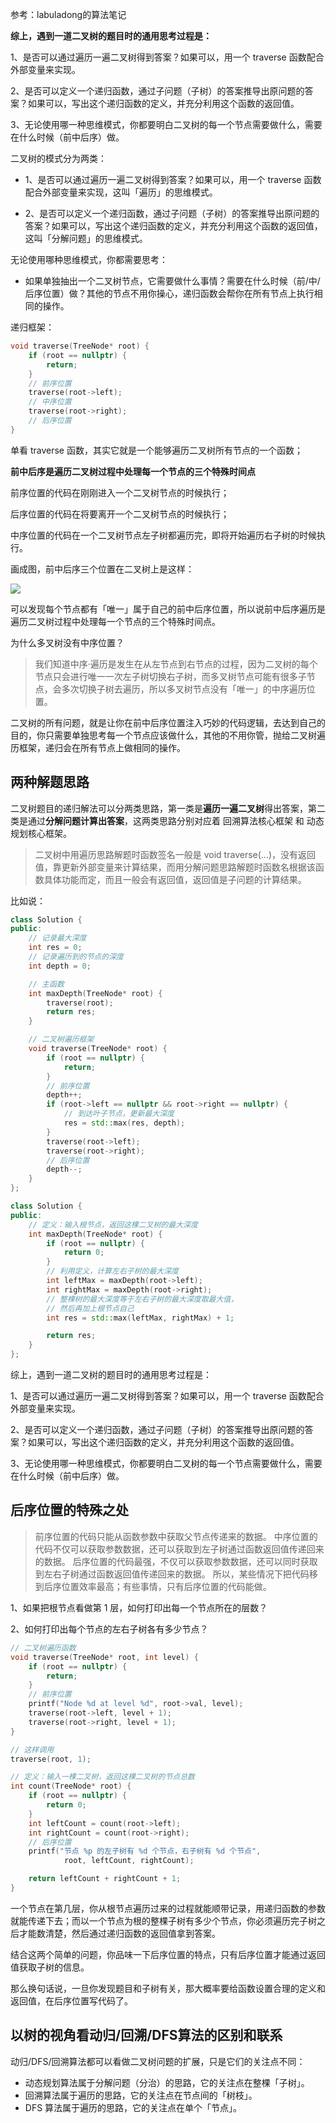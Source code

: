 参考：labuladong的算法笔记

**综上，遇到一道二叉树的题目时的通用思考过程是：**

1、是否可以通过遍历一遍二叉树得到答案？如果可以，用一个 traverse 函数配合外部变量来实现。

2、是否可以定义一个递归函数，通过子问题（子树）的答案推导出原问题的答案？如果可以，写出这个递归函数的定义，并充分利用这个函数的返回值。

3、无论使用哪一种思维模式，你都要明白二叉树的每一个节点需要做什么，需要在什么时候（前中后序）做。





二叉树的模式分为两类：

+ 1、是否可以通过遍历一遍二叉树得到答案？如果可以，用一个 traverse 函数配合外部变量来实现，这叫「遍历」的思维模式。

+ 2、是否可以定义一个递归函数，通过子问题（子树）的答案推导出原问题的答案？如果可以，写出这个递归函数的定义，并充分利用这个函数的返回值，这叫「分解问题」的思维模式。

无论使用哪种思维模式，你都需要思考：
 + 如果单独抽出一个二叉树节点，它需要做什么事情？需要在什么时候（前/中/后序位置）做？其他的节点不用你操心，递归函数会帮你在所有节点上执行相同的操作。

递归框架：
```cpp
void traverse(TreeNode* root) {
    if (root == nullptr) {
        return;
    }
    // 前序位置
    traverse(root->left);
    // 中序位置
    traverse(root->right);
    // 后序位置
}
```
单看 traverse 函数，其实它就是一个能够遍历二叉树所有节点的一个函数；


**前中后序是遍历二叉树过程中处理每一个节点的三个特殊时间点**

  前序位置的代码在刚刚进入一个二叉树节点的时候执行；

  后序位置的代码在将要离开一个二叉树节点的时候执行；

  中序位置的代码在一个二叉树节点左子树都遍历完，即将开始遍历右子树的时候执行。

画成图，前中后序三个位置在二叉树上是这样：

![](./图片/二叉树前中后时间节点.jpeg)

可以发现每个节点都有「唯一」属于自己的前中后序位置，所以说前中后序遍历是遍历二叉树过程中处理每一个节点的三个特殊时间点。


为什么多叉树没有中序位置？
>我们知道中序·遍历是发生在从左节点到右节点的过程，因为二叉树的每个节点只会进行唯一一次左子树切换右子树，而多叉树节点可能有很多子节点，会多次切换子树去遍历，所以多叉树节点没有「唯一」的中序遍历位置。


二叉树的所有问题，就是让你在前中后序位置注入巧妙的代码逻辑，去达到自己的目的，你只需要单独思考每一个节点应该做什么，其他的不用你管，抛给二叉树遍历框架，递归会在所有节点上做相同的操作。


## 两种解题思路
二叉树题目的递归解法可以分两类思路，第一类是**遍历一遍二叉树**得出答案，第二类是通过**分解问题计算出答案**，这两类思路分别对应着 回溯算法核心框架 和 动态规划核心框架。

>二叉树中用遍历思路解题时函数签名一般是 void traverse(...)，没有返回值，靠更新外部变量来计算结果，而用分解问题思路解题时函数名根据该函数具体功能而定，而且一般会有返回值，返回值是子问题的计算结果。

比如说：
```cpp
class Solution {
public:
    // 记录最大深度
    int res = 0;
    // 记录遍历到的节点的深度
    int depth = 0;

    // 主函数
    int maxDepth(TreeNode* root) {
        traverse(root);
        return res;
    }

    // 二叉树遍历框架
    void traverse(TreeNode* root) {
        if (root == nullptr) {
            return;
        }
        // 前序位置
        depth++;
        if (root->left == nullptr && root->right == nullptr) {
            // 到达叶子节点，更新最大深度
            res = std::max(res, depth);
        }
        traverse(root->left);
        traverse(root->right);
        // 后序位置
        depth--;
    }
};
```

```cpp
class Solution {
public:
    // 定义：输入根节点，返回这棵二叉树的最大深度
    int maxDepth(TreeNode* root) {
        if (root == nullptr) {
            return 0;
        }
        // 利用定义，计算左右子树的最大深度
        int leftMax = maxDepth(root->left);
        int rightMax = maxDepth(root->right);
        // 整棵树的最大深度等于左右子树的最大深度取最大值，
        // 然后再加上根节点自己
        int res = std::max(leftMax, rightMax) + 1;

        return res;
    }
};
```


综上，遇到一道二叉树的题目时的通用思考过程是：

1、是否可以通过遍历一遍二叉树得到答案？如果可以，用一个 traverse 函数配合外部变量来实现。

2、是否可以定义一个递归函数，通过子问题（子树）的答案推导出原问题的答案？如果可以，写出这个递归函数的定义，并充分利用这个函数的返回值。

3、无论使用哪一种思维模式，你都要明白二叉树的每一个节点需要做什么，需要在什么时候（前中后序）做。


## 后序位置的特殊之处

>前序位置的代码只能从函数参数中获取父节点传递来的数据。
>中序位置的代码不仅可以获取参数数据，还可以获取到左子树通过函数返回值传递回来的数据。
>后序位置的代码最强，不仅可以获取参数数据，还可以同时获取到左右子树通过函数返回值传递回来的数据。
>所以，某些情况下把代码移到后序位置效率最高；有些事情，只有后序位置的代码能做。


1、如果把根节点看做第 1 层，如何打印出每一个节点所在的层数？

2、如何打印出每个节点的左右子树各有多少节点？

```cpp
// 二叉树遍历函数
void traverse(TreeNode* root, int level) {
    if (root == nullptr) {
        return;
    }
    // 前序位置
    printf("Node %d at level %d", root->val, level);
    traverse(root->left, level + 1);
    traverse(root->right, level + 1);
}

// 这样调用
traverse(root, 1);
```

```cpp
// 定义：输入一棵二叉树，返回这棵二叉树的节点总数
int count(TreeNode* root) {
    if (root == nullptr) {
        return 0;
    }
    int leftCount = count(root->left);
    int rightCount = count(root->right);
    // 后序位置
    printf("节点 %p 的左子树有 %d 个节点，右子树有 %d 个节点",
            root, leftCount, rightCount);

    return leftCount + rightCount + 1;
}
```

一个节点在第几层，你从根节点遍历过来的过程就能顺带记录，用递归函数的参数就能传递下去；而以一个节点为根的整棵子树有多少个节点，你必须遍历完子树之后才能数清楚，然后通过递归函数的返回值拿到答案。

结合这两个简单的问题，你品味一下后序位置的特点，只有后序位置才能通过返回值获取子树的信息。

那么换句话说，一旦你发现题目和子树有关，那大概率要给函数设置合理的定义和返回值，在后序位置写代码了。

## 以树的视角看动归/回溯/DFS算法的区别和联系

动归/DFS/回溯算法都可以看做二叉树问题的扩展，只是它们的关注点不同：

+ 动态规划算法属于分解问题（分治）的思路，它的关注点在整棵「子树」。
+ 回溯算法属于遍历的思路，它的关注点在节点间的「树枝」。
+ DFS 算法属于遍历的思路，它的关注点在单个「节点」。


















